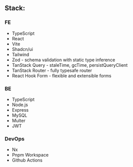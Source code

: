 ## Stack:

### FE

- TypeScript
- React
- Vite
- Shadcn/ui
- Tailwind
- Zod - schema validation with static type inference
- TanStack Query - staleTime, gcTime, persistQueryClient
- TanStack Router - fully typesafe router
- React Hook Form - flexible and extensible forms

### BE

- TypeScript
- Node.js
- Express
- MySQL
- Multer
- JWT

### DevOps

- Nx
- Pnpm Workspace
- Github Actions